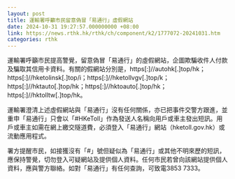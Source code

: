 ```yaml
---
layout: post
title: 運輸署呼籲市民留意偽冒「易通行」虛假網站
date: 2024-10-31 19:27:57.000000000 +08:00
link: https://news.rthk.hk/rthk/ch/component/k2/1777072-20241031.htm
categories: rthk
---
```


運輸署呼籲市民提高警覺，留意偽冒「易通行」的虛假網站，企圖欺騙收件人付款及騙取其信用卡資料。有關的假網站分別是，https[:]//autohk[.]top/hk；https[:]//hketolinsk[.]top/i；https[:]//hketollvgv[.]top/k；https[:]//hktauto[.]top/hk；https[:]//hktoauto[.]top/hk；https[:]//hktolltw[.]top/hk。

運輸署澄清上述虛假網站與「易通行」沒有任何關係，亦已把事件交警方跟進，並重申「易通行」只會以「#HKeToll」作為發送人名稱向用戶或車主發出短訊。用戶或車主如需在網上繳交隧道費，必須登入「易通行」網站（hketoll.gov.hk）或流動應用程式。
 
署方提醒市民，如接獲沒有「#」號但疑似為「易通行」或其他不明來歷的短訊，應保持警覺，切勿登入可疑網站及提供個人資料。任何市民若曾向該網站提供個人資料，應與警方聯絡。如對「易通行」有任何查詢，可致電3853 7333。
